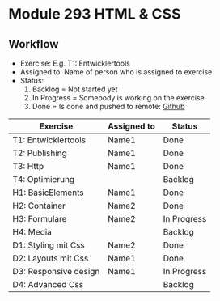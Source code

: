 # Module 293 HTML & CSS

## Workflow

- Exercise: E.g. T1: Entwicklertools
- Assigned to: Name of person who is assigned to exercise
- Status: 
    1. Backlog = Not started yet
    2. In Progress = Somebody is working on the exercise
    3. Done = Is done and pushed to remote: [Github](https://github.com/sxpersxnic/TBZ/m293-Html)

|       Exercise        | Assigned to | Status      |
|-----------------------|-------------|-------------|
| T1: Entwicklertools   | Name1      | Done        |
| T2: Publishing        | Name1      | Done        |
| T3: Http              | Name1      | Done        |             
| T4: Optimierung       |             | Backlog     |             
| H1: BasicElements     | Name1      | Done        |
| H2: Container         | Name2     | Done        |
| H3: Formulare         | Name2     | In Progress |
| H4: Media             |             | Backlog     |
| D1: Styling mit Css   | Name2     | Done        |
| D2: Layouts mit Css   | Name1      | Done        |
| D3: Responsive design | Name1      | In Progress |
| D4: Advanced Css      |             | Backlog     |